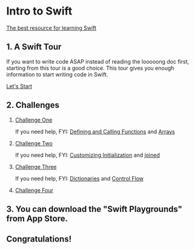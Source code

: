 # Intro to Swift

[The best resource for learning Swift](https://docs.swift.org/swift-book/index.html)

## 1. A Swift Tour

If you want to write code ASAP instead of reading the looooong doc first, starting from this tour is a good choice. This tour gives you enough information to start writing code in Swift. 

[Let's Start](https://docs.swift.org/swift-book/GuidedTour/GuidedTour.html)

## 2. Challenges

1. [Challenge One](./demo/LearnSwiftChallenge1.playground)

   If you need help, FYI:  [Defining and Calling Functions](https://docs.swift.org/swift-book/LanguageGuide/Functions.html#ID159) and [Arrays](https://docs.swift.org/swift-book/LanguageGuide/CollectionTypes.html#ID107)

2. [Challenge Two](./demo/LearnSwiftChallenge2.playground)

   If you need help, FYI:  [Customizing Initialization](https://docs.swift.org/swift-book/LanguageGuide/Initialization.html#ID207) and [joined](https://developer.apple.com/documentation/swift/array/2945737-joined)

3. [Challenge Three](./demo/LearnSwiftChallenge3.playground)

   If you need help, FYI:  [Dictionaries](https://docs.swift.org/swift-book/LanguageGuide/CollectionTypes.html#ID113) and [Control Flow](https://docs.swift.org/swift-book/LanguageGuide/ControlFlow.html)
   
4. [Challenge Four](./demo/LearnSwiftChallenge4.playground)

   
## 3. You can download the "Swift Playgrounds" from App Store.
## Congratulations!

